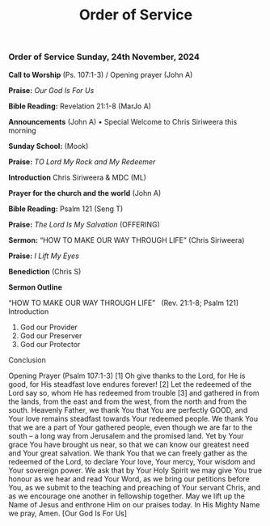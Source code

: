 ﻿---
layout: oos
title: Order of Service
---
### Order of Service Sunday, 24th November, 2024

**Call to Worship** (Ps. 107:1-3) / Opening prayer (John A)

**Praise:** *Our God Is For Us*

**Bible Reading:** Revelation 21:1-8 (MarJo A)

**Announcements** (John A)
    • Special Welcome to Chris Siriweera this morning

**Sunday School:** (Mook)

**Praise:** *TO Lord My Rock and My Redeemer*

**Introduction** Chris Siriweera & MDC (ML)
 
**Prayer for the church and the world** (John A)

**Bible Reading:** Psalm 121 (Seng T)

**Praise:** *The Lord Is My Salvation* (OFFERING)

**Sermon:**  “HOW TO MAKE OUR WAY THROUGH LIFE” (Chris Siriweera)

**Praise:** *I Lift My Eyes*

**Benediction**  (Chris S)


**Sermon Outline**

“HOW TO MAKE OUR WAY THROUGH LIFE”   (Rev. 21:1-8; Psalm 121)
Introduction

 1. God our Provider
 2. God our Preserver
 3. God our Protector
 
Conclusion


Opening Prayer (Psalm 107:1-3)
[1] Oh give thanks to the Lord, for He is good, for His steadfast love endures forever!
[2] Let the redeemed of the Lord say so, whom He has redeemed from trouble
[3] and gathered in from the lands, from the east and from the west, from the north and from the south.
Heavenly Father, we thank You that You are perfectly GOOD, and Your love remains steadfast towards Your redeemed people.
We thank You that we are a part of Your gathered people, even though we are far to the south – a long way from Jerusalem and the promised land. Yet by Your grace You have brought us near, so that we can know our greatest need and Your great salvation.
We thank You that we can freely gather as the redeemed of the Lord, to declare Your love, Your mercy, Your wisdom and Your sovereign power.
We ask that by Your Holy Spirit we may give You true honour as we hear and read Your Word, as we bring our petitions before You, as we submit to the teaching and preaching of Your servant Chris, and as we encourage one another in fellowship together. May we lift up the Name of Jesus and enthrone Him on our praises today.
In His Mighty Name we pray, Amen.
[Our God Is For Us]
